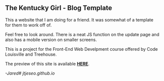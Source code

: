 ## The Kentucky Girl - Blog Template

This a website that I am doing for a friend. It was somewhat of a template for them to work off of.

Feel free to look around. There is a neat JS function on the update page and also has a mobile version on smaller screens.

This is a project for the Front-End Web Develpment course offered by Code Louisville and Treehouse.

The preview of this site is available **[HERE](https://jtjeseo.github.io/KentuckyGirl "The Kentucky Girl")**.

*-Jared# jtjeseo.github.io*